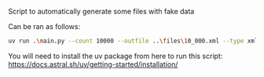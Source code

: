 Script to automatically generate some files with fake data

Can be ran as follows:
```bash
uv run .\main.py --count 10000 --outfile ..\files\10_000.xml --type xml
```

You will need to install the uv package from here to run this script: https://docs.astral.sh/uv/getting-started/installation/
